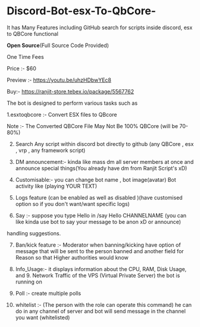# Discord-Bot-esx-To-QbCore-
It has Many Features including GitHub search for scripts inside discord, esx to QBCore functional 


**Open Source**(Full Source Code Provided)

One Time Fees

Price :- $60

Preview :- https://youtu.be/uhzHDbwYEc8

Buy:- https://ranjit-store.tebex.io/package/5567762

The bot is designed to perform various tasks such as

1.esxtoqbcore :- Convert ESX files to QBcore

Note :- The Converted QBCore File May Not Be 100% QBCore (will be 70-80%)

2. Search Any script within discord bot directly to github (any QBCore , esx , vrp , any framework script)

3. DM announcement:- kinda like mass dm all server members at once and announce special things(You already have dm from Ranjit Script's xD)

4. Customisable:- you can change bot name , bot image(avatar) Bot activity like (playing YOUR TEXT)

5. Logs feature (can be enabled as well as disabled )(have customised option so if you don't want/want specific logs)

6. Say :- suppose you type Hello in /say Hello CHANNELNAME (you can like kinda use bot to say your message to be anon xD or announce)

handling suggestions.

7. Ban/kick feature :- Moderator when banning/kicking have option of message that will be sent to the person banned and another field for Reason so that Higher authorities would know

8. Info_Usage:- it displays information about the CPU, RAM, Disk Usage, and 9. Network Traffic of the VPS (Virtual Private Server) the bot is running on

10. Poll :- create multiple polls

11. whitelist :- (The person with the role can operate this command) he can do in any channel of server and bot will send message in the channel you want (whitelisted)
